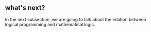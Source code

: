 ## what's next?

In the next subsection, we are going to talk about the relation between
logical programming and mathematical logic.


